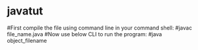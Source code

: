 # javatut
#First compile the file using command line in your command shell:
#javac file_name.java
#Now use below CLI to run the program:
#java object_filename

